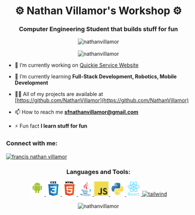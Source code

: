 <h1 align="center"> ⚙️ Nathan Villamor's Workshop ⚙️</h1>
<h3 align="center">Computer Engineering Student that builds stuff for fun</h3>
<p align="center"> <img src="https://komarev.com/ghpvc/?username=nathanvillamor&label=Profile%20views&color=0e75b6&style=flat" alt="nathanvillamor" /> </p>


<p align="center"><img align="center" src="https://github-readme-streak-stats.herokuapp.com/?user=nathanvillamor&" alt="nathanvillamor" /></p>

<p></p>

- 🔭 I’m currently working on [Quickie Service Website](https://github.com/NathanVillamor/QuickieWebsite.git)

- 🌱 I’m currently learning **Full-Stack Development, Robotics, Mobile Development**

- 👨‍💻 All of my projects are available at [https://github.com/NathanVillamor](https://github.com/NathanVillamor)

- 📫 How to reach me **sfnathanvillamor@gmail.com**

- ⚡ Fun fact **I learn stuff for fun**

<h3 align="left">Connect with me:</h3>
<p align="left">
<a href="https://linkedin.com/in/francis nathan villamor" target="blank"><img align="center" src="https://raw.githubusercontent.com/rahuldkjain/github-profile-readme-generator/master/src/images/icons/Social/linked-in-alt.svg" alt="francis nathan villamor" height="30" width="40" /></a>
</p>

<h3 align="center">Languages and Tools:</h3>
<p align="center"> <a href="https://developer.android.com" target="_blank" rel="noreferrer"> <img src="https://raw.githubusercontent.com/devicons/devicon/master/icons/android/android-original-wordmark.svg" alt="android" width="40" height="40"/> </a> <a href="https://www.w3schools.com/css/" target="_blank" rel="noreferrer"> <img src="https://raw.githubusercontent.com/devicons/devicon/master/icons/css3/css3-original-wordmark.svg" alt="css3" width="40" height="40"/> </a> <a href="https://www.w3.org/html/" target="_blank" rel="noreferrer"> <img src="https://raw.githubusercontent.com/devicons/devicon/master/icons/html5/html5-original-wordmark.svg" alt="html5" width="40" height="40"/> </a> <a href="https://www.java.com" target="_blank" rel="noreferrer"> <img src="https://raw.githubusercontent.com/devicons/devicon/master/icons/java/java-original.svg" alt="java" width="40" height="40"/> </a> <a href="https://developer.mozilla.org/en-US/docs/Web/JavaScript" target="_blank" rel="noreferrer"> <img src="https://raw.githubusercontent.com/devicons/devicon/master/icons/javascript/javascript-original.svg" alt="javascript" width="40" height="40"/> </a> <a href="https://www.python.org" target="_blank" rel="noreferrer"> <img src="https://raw.githubusercontent.com/devicons/devicon/master/icons/python/python-original.svg" alt="python" width="40" height="40"/> </a> <a href="https://reactjs.org/" target="_blank" rel="noreferrer"> <img src="https://raw.githubusercontent.com/devicons/devicon/master/icons/react/react-original-wordmark.svg" alt="react" width="40" height="40"/> </a> <a href="https://tailwindcss.com/" target="_blank" rel="noreferrer"> <img src="https://www.vectorlogo.zone/logos/tailwindcss/tailwindcss-icon.svg" alt="tailwind" width="40" height="40"/> </a> </p>

<p align="center"><img align="center" src="https://github-readme-stats.vercel.app/api/top-langs?username=nathanvillamor&show_icons=true&locale=en&layout=compact" alt="nathanvillamor" /></p>
